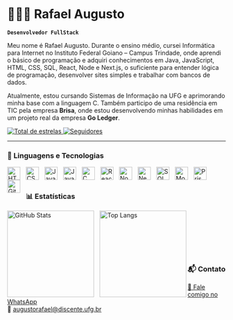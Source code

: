 # 👨🏻‍💻 Rafael Augusto

**`Desenvolvedor FullStack`**

Meu nome é Rafael Augusto. Durante o ensino médio, cursei Informática para Internet no Instituto Federal Goiano – Campus Trindade, onde aprendi o básico de programação e adquiri conhecimentos em Java, JavaScript, HTML, CSS, SQL, React, Node e Next.js, o suficiente para entender lógica de programação, desenvolver sites simples e trabalhar com bancos de dados.

Atualmente, estou cursando Sistemas de Informação na UFG e aprimorando minha base com a linguagem C. Também participo de uma residência em TIC pela empresa **Brisa**, onde estou desenvolvendo minhas habilidades em um projeto real da empresa **Go Ledger**.

<p align="left">
  <a href="https://github.com/Rafaasj07?tab=repositories&sort=stargazers">
    <img
      alt="Total de estrelas"
      title="Total de estrelas GitHub"
      src="https://custom-icon-badges.demolab.com/github/stars/Rafaasj07?color=55960c&style=for-the-badge&labelColor=488207&logo=star&label=Estrelas"
    />
  </a>
  <a href="https://github.com/Rafaasj07?tab=followers">
    <img
      alt="Seguidores"
      title="Me siga no GitHub"
      src="https://custom-icon-badges.demolab.com/github/followers/Rafaasj07?color=236ad3&labelColor=1155ba&style=for-the-badge&logo=github&label=Seguidores&logoColor=white"
    />
  </a>
</p>

---

### 🤖 Linguagens e Tecnologias

<img align="left" alt="HTML" title="HTML" width="30px" style="padding-right: 10px;" src="https://cdn.jsdelivr.net/gh/devicons/devicon/icons/html5/html5-original.svg" />
<img align="left" alt="CSS" title="CSS" width="30px" style="padding-right: 10px;" src="https://cdn.jsdelivr.net/gh/devicons/devicon/icons/css3/css3-original.svg" />
<img align="left" alt="JavaScript" title="JavaScript" width="30px" style="padding-right: 10px;" src="https://cdn.jsdelivr.net/gh/devicons/devicon/icons/javascript/javascript-original.svg" />
<img align="left" alt="Java" title="Java" width="30px" style="padding-right: 10px;" src="https://cdn.jsdelivr.net/gh/devicons/devicon/icons/java/java-original.svg" />
<img align="left" alt="C" title="C" width="30px" style="padding-right: 10px;" src="https://cdn.jsdelivr.net/gh/devicons/devicon/icons/c/c-original.svg" />
<img align="left" alt="React" title="React" width="30px" style="padding-right: 10px;" src="https://cdn.jsdelivr.net/gh/devicons/devicon/icons/react/react-original.svg" />
<img align="left" alt="Node.js" title="Node.js" width="30px" style="padding-right: 10px;" src="https://cdn.jsdelivr.net/gh/devicons/devicon/icons/nodejs/nodejs-original.svg" />
<img align="left" alt="Next.js" title="Next.js" width="30px" style="padding-right: 10px;" src="https://cdn.jsdelivr.net/gh/devicons/devicon/icons/nextjs/nextjs-original.svg" />
<img align="left" alt="SQL" title="SQL" width="30px" style="padding-right: 10px;" src="https://cdn.jsdelivr.net/gh/devicons/devicon/icons/mysql/mysql-original.svg" />
<img align="left" alt="MongoDB" title="MongoDB" width="30px" style="padding-right: 10px;" src="https://cdn.jsdelivr.net/gh/devicons/devicon/icons/mongodb/mongodb-original.svg" />
<img align="left" alt="Prisma" title="Prisma" width="30px" style="padding-right: 10px;" src="https://cdn.jsdelivr.net/gh/devicons/devicon/icons/prisma/prisma-original.svg" />
<img align="left" alt="Git" title="Git" width="30px" style="padding-right: 10px;" src="https://cdn.jsdelivr.net/gh/devicons/devicon/icons/git/git-original.svg" />

<br/><br/>

### 📊 Estatísticas

<p>
  <img
    align="left"
    alt="GitHub Stats"
    height="200"
    style="padding-right: 10px;"
    src="https://github-readme-stats.vercel.app/api?username=Rafaasj07&show_icons=true&theme=tokyonight&include_all_commits=true&locale=pt-br"
  />
  <img
    align="left"
    alt="Top Langs"
    height="200"
    src="https://github-readme-stats.vercel.app/api/top-langs/?username=Rafaasj07&theme=tokyonight&layout=compact&custom_title=Tecnologias&langs_count=9"
  />
</p>

<br/><br/><br/><br/><br/><br/>

### 📬 Contato

[📲 Fale comigo no WhatsApp](https://wa.me/5562985191711?text=Olá%2C%20vim%20pelo%20GitHub!)  
📧 augustorafael@discente.ufg.br
